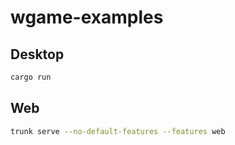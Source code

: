 # wgame-examples

## Desktop

```sh
cargo run
```

## Web

```sh
trunk serve --no-default-features --features web
```
